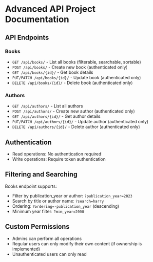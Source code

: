 # Advanced API Project Documentation

## API Endpoints

### Books
- `GET /api/books/` - List all books (filterable, searchable, sortable)
- `POST /api/books/` - Create new book (authenticated only)
- `GET /api/books/{id}/` - Get book details
- `PUT/PATCH /api/books/{id}/` - Update book (authenticated only)
- `DELETE /api/books/{id}/` - Delete book (authenticated only)

### Authors
- `GET /api/authors/` - List all authors
- `POST /api/authors/` - Create new author (authenticated only)
- `GET /api/authors/{id}/` - Get author details
- `PUT/PATCH /api/authors/{id}/` - Update author (authenticated only)
- `DELETE /api/authors/{id}/` - Delete author (authenticated only)

## Authentication
- Read operations: No authentication required
- Write operations: Require token authentication

## Filtering and Searching
Books endpoint supports:
- Filter by publication_year or author: `?publication_year=2023`
- Search by title or author name: `?search=harry`
- Ordering: `?ordering=-publication_year` (descending)
- Minimum year filter: `?min_year=2000`

## Custom Permissions
- Admins can perform all operations
- Regular users can only modify their own content (if ownership is implemented)
- Unauthenticated users can only read